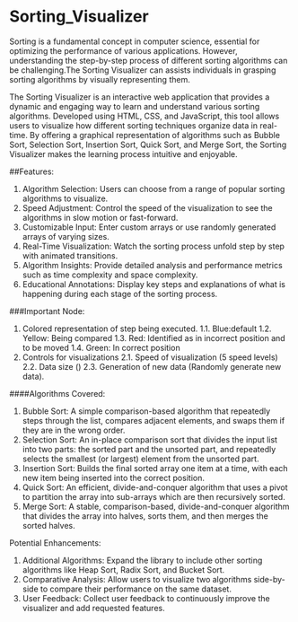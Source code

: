# Sorting_Visualizer

Sorting is a fundamental concept in computer science, essential for optimizing the performance of various applications. However, understanding the step-by-step process of different sorting algorithms can be challenging.The Sorting Visualizer can assists individuals in grasping sorting algorithms by visually representing them.

The Sorting Visualizer is an interactive web application that provides a dynamic and engaging way to learn and understand various sorting algorithms. Developed using HTML, CSS, and JavaScript, this tool allows users to visualize how different sorting techniques organize data in real-time. By offering a graphical representation of algorithms such as Bubble Sort, Selection Sort, Insertion Sort, Quick Sort, and Merge Sort, the Sorting Visualizer makes the learning process intuitive and enjoyable.

##Features:

1. Algorithm Selection: Users can choose from a range of popular sorting algorithms to visualize.
2. Speed Adjustment: Control the speed of the visualization to see the algorithms in slow motion or fast-forward.
3. Customizable Input: Enter custom arrays or use randomly generated arrays of varying sizes.
4. Real-Time Visualization: Watch the sorting process unfold step by step with animated transitions.
5. Algorithm Insights: Provide detailed analysis and performance metrics such as time complexity and space complexity.
6. Educational Annotations: Display key steps and explanations of what is happening during each stage of the sorting process.

###Important Node:
1) Colored representation of step being executed.
  1.1. Blue:default
  1.2. Yellow: Being compared
  1.3. Red: Identified as in incorrect position and to be moved
  1.4. Green: In correct position
2) Controls for visualizations
  2.1. Speed of visualization (5 speed levels)
  2.2. Data size ()
  2.3. Generation of new data (Randomly generate new data).

####Algorithms Covered:

1. Bubble Sort: A simple comparison-based algorithm that repeatedly steps through the list, compares adjacent elements, and swaps them if they are in the wrong order.
2. Selection Sort: An in-place comparison sort that divides the input list into two parts: the sorted part and the unsorted part, and repeatedly selects the smallest (or largest) element from the unsorted part.
3. Insertion Sort: Builds the final sorted array one item at a time, with each new item being inserted into the correct position.
4. Quick Sort: An efficient, divide-and-conquer algorithm that uses a pivot to partition the array into sub-arrays which are then recursively sorted.
5. Merge Sort: A stable, comparison-based, divide-and-conquer algorithm that divides the array into halves, sorts them, and then merges the sorted halves.

Potential Enhancements:

1. Additional Algorithms: Expand the library to include other sorting algorithms like Heap Sort, Radix Sort, and Bucket Sort.
2. Comparative Analysis: Allow users to visualize two algorithms side-by-side to compare their performance on the same dataset.
3. User Feedback: Collect user feedback to continuously improve the visualizer and add requested features.
